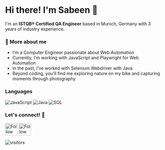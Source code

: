 # Hi there! I'm Sabeen 👋
I'm an **ISTQB® Certified QA Engineer** based in Munich, Germany with 3 years of industry experience.

### 🌱 More about me  
- I'm a Computer Engineer passionate about Web Automation
- Currently, I'm working with JavaScript and Playwright for Web Automation
- In the past, I've worked with Selenium Webdriver with Java
- Beyond coding, you'll find me exploring nature on my bike and capturing moments through photography

### Languages

![JavaScript](https://img.shields.io/badge/-JavaScript-000?&logo=JavaScript)
![Java](https://img.shields.io/badge/-Java-000?&logo=Java&logoColor=007396)
![SQL](https://img.shields.io/badge/-SQL-000?&logo=MySQL)


### Let's connect! 🤝

[<img src="https://raw.githubusercontent.com/Raymo111/Raymo111/master/socials/linkedin.png" height="40em" align="center" alt="Follow Raymo111 on LinkedIn" title="Follow Sabeen on LinkedIn"/>](https://www.linkedin.com/in/sabeenjavaid/)
[<img src="https://raw.githubusercontent.com/Raymo111/Raymo111/master/socials/instagram.svg" height="40em" align="center" alt="Follow Raymo111 on Instagram" title="Follow Sabeen on Instagram"/>](https://www.instagram.com/sabeen.mk/)


![visitors](https://vbr.nathanchung.dev/badge?page_id=isabeen.isabeen1&color=00cf00)
